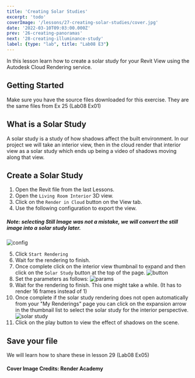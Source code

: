 ```yaml
---
title: 'Creating Solar Studies'
excerpt: 'todo'
coverImage: '/lessons/27-creating-solar-studies/cover.jpg'
date: '2022-03-10T09:03:00.000Z'
prev: '26-creating-panoramas'
next: '28-creating-illuminance-study'
label: {type: "lab", title: "Lab08 E3"}
---
```


In this lesson learn how to create a solar study for your Revit View using the Autodesk Cloud Rendering service.

## Getting Started

Make sure you have the source files downloaded for this exercise. They are the same files from Ex 25 (Lab08 Ex01)

## What is a Solar Study

A solar study is a study of how shadows affect the built environment. In our project we will take an interior view, then in the cloud render that interior view as a solar study which ends up being a video of shadows moving along that view.

## Create a Solar Study

1. Open the Revit file from the last Lessons.
2. Open the ``Living Room Interior`` 3D view.
3. Click on the ``Render in Cloud`` button on the View tab.
4. Use the following configuration to export the view.
##### Note: selecting Still Image was not a mistake, we will convert the still image into a solar study later.
![config](/lessons/27-creating-solar-studies/configuration.png)

5. Click ``Start Rendering``
6. Wait for the rendering to finish.
7. Once complete click on the interior view thumbnail to expand and then click on the ``Solar Study`` button at the top of the page.
![button](/lessons/27-creating-solar-studies/solar-study-button.png)
8. Set the parameters as follows:
![params](/lessons/27-creating-solar-studies/parameters.png)
9. Wait for the rendering to finish. This one might take a while. (It has to render 16 frames instead of 1)
10. Once complete if the solar study rendering does not open automatically from your "My Renderings" page you can click on the expansion arrow in the thumbnail list to select the solar study for the interior perspective.
![solar study](/lessons/27-creating-solar-studies/solar-study.png)
11. Click on the play button to view the effect of shadows on the scene.

## Save your file

We will learn how to share these in lesson 29 (Lab08 Ex05)

#### Cover Image Credits: Render Academy